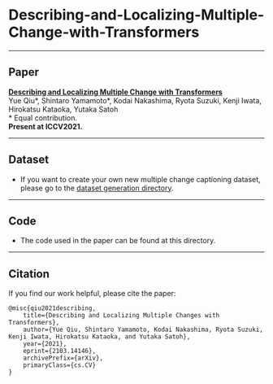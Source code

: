 # Describing-and-Localizing-Multiple-Change-with-Transformers

---
## Paper

**[Describing and Localizing Multiple Change with Transformers](https://arxiv.org/abs/2103.14146)**
<br> Yue Qiu\*, Shintaro Yamamoto\*, Kodai Nakashima, Ryota Suzuki, Kenji Iwata, Hirokatsu Kataoka, Yutaka Satoh
<br> \* Equal contribution.  
**Present at ICCV2021.**

---
## Dataset 
- If you want to create your own new multiple change captioning dataset, please go to the [dataset generation directory](https://github.com/cvpaperchallenge/Describing-and-Localizing-Multiple-Change-with-Transformers/tree/main/dataset_generation).

---
## Code
- The code used in the paper can be found at this directory.
---
## Citation
If you find our work helpful, please cite the paper:
```
@misc{qiu2021describing,
    title={Describing and Localizing Multiple Changes with Transformers},
    author={Yue Qiu, Shintaro Yamamoto, Kodai Nakashima, Ryota Suzuki, Kenji Iwata, Hirokatsu Kataoka, and Yutaka Satoh},
    year={2021},
    eprint={2103.14146},
    archivePrefix={arXiv},
    primaryClass={cs.CV}
}
```
